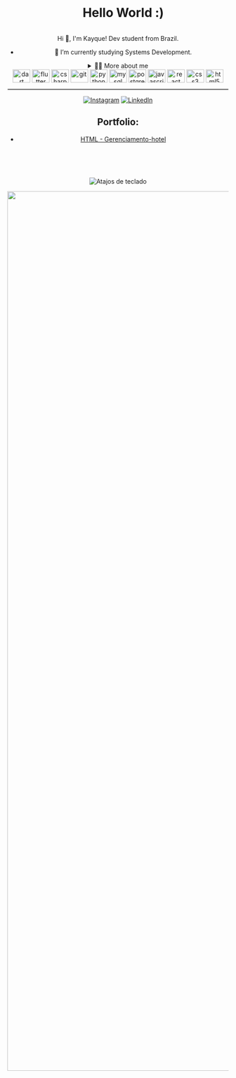 
<!--título-->
<div align="center">
<div id="user-content-toc">
  <ul align="center">
    <summary><h1 style="display: inline-block">Hello World :)</h1></summary>
</div>

<!-- Presentation -->
<p>
  Hi 👋, I'm Kayque! Dev student from Brazil.

  - 🌱 I’m currently studying Systems Development.

</p>

<!-- Dropdown -->
<details>
  <summary>👨‍💻 More about me</summary>

  - 💬 I am 25 years old, currently living in Brazil. I have fluency in English and have experience with C, C++, Dart, Flutter, SQL, Python, Java, Html, CSS, JavaScript.

  - ⚡ I enjoy reading, whether it's a good book, as well as watching movies and playing games! I believe that our personal interests contribute to a more refined perception of things and problem-solving. 
</details>

<div align="center">

<!-- Icones de linguagens que uso-->

<img align="center" alt="dart" height="30" width="40" src="https://cdn.jsdelivr.net/gh/devicons/devicon/icons/dart/dart-original.svg">
<img align="center" alt="flutter" height="30" width="40" src="https://avatars.githubusercontent.com/u/14101776?s=200&v=4">
<img align="center" alt="csharp" height="30" width="40" src="https://cdn.jsdelivr.net/gh/devicons/devicon/icons/csharp/csharp-original.svg">
<!--<img align="center" alt="java" height="30" width="40" src="https://cdn.jsdelivr.net/gh/devicons/devicon/icons/java/java-original.svg">-->

<img align="center" alt="git" height="30" width="40" src="https://user-images.githubusercontent.com/80909206/186494829-db2a58f3-d3d7-412d-a7f1-400a7d81ab20.svg">
<img align="center" alt="python" height="30" width="40" src="https://user-images.githubusercontent.com/80909206/186495285-770a1202-0cc8-4726-b377-3e2981873d63.svg">

<img align="center" alt="mysql" height="30" width="40" src="https://user-images.githubusercontent.com/80909206/186498196-1fb3b748-a9ef-4818-8de0-f087b55071ed.svg">
<img align="center" alt="postgresql" height="30" width="40" src="https://user-images.githubusercontent.com/80909206/186498359-9c374046-fca6-40ae-bc4b-59bdad8421e7.svg">

<img align="center" alt="javascript" height="30" width="40" src="https://user-images.githubusercontent.com/80909206/186494330-1c20bbba-139a-4c54-82a1-16723a2de72e.svg">
<img align="center" alt="react" height="30" width="40" src="https://user-images.githubusercontent.com/80909206/186494442-01637a20-4007-4121-8097-e39f6fb06948.svg">
<img align="center" alt="css3" height="30" width="40" src="https://user-images.githubusercontent.com/80909206/186494537-9702c644-e320-40aa-b774-42628b2bd0f2.svg">
<img align="center" alt="html5" height="30" width="40" src="https://user-images.githubusercontent.com/80909206/186494635-943aec22-d0ec-4088-af90-62bcd6e9f974.svg">

</div>

<hr style="border: 1px solid #ccc;" />

<!-- Links -->
[![Instagram](https://img.shields.io/badge/Instagram-E4405F?style=for-the-badge&logo=instagram&logoColor=white)](https://www.instagram.com/kayquek16/)
[![LinkedIn](https://img.shields.io/badge/LinkedIn-0077B5?style=for-the-badge&logo=linkedin&logoColor=white)](https://www.linkedin.com/in/kayque-augusto-921231186/)



<!-- Portfolio -->
## Portfolio:
- [HTML -  Gerenciamento-hotel](https://github.com/KayqueAugusto/Hotel-html)
<br>
<br>
<br>

<!-- GIF -->
![Atajos de teclado](https://github.com/user-attachments/assets/6b865f0d-349d-4c8e-aa9d-b0e362c1e364) 
<div align="center">
<img src="[https://github.com/user-attachments/assets/6b865f0d-349d-4c8e-aa9d-b0e362c1e364" width="2000" />
</div>

</div>
